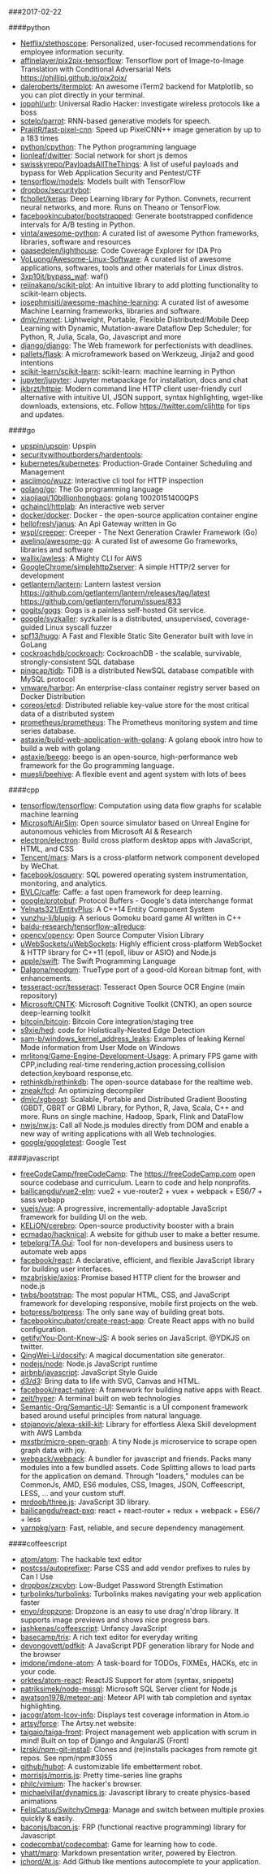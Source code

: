 ###2017-02-22

####python
* [Netflix/stethoscope](https://github.com/Netflix/stethoscope): Personalized, user-focused recommendations for employee information security.
* [affinelayer/pix2pix-tensorflow](https://github.com/affinelayer/pix2pix-tensorflow): Tensorflow port of Image-to-Image Translation with Conditional Adversarial Nets https://phillipi.github.io/pix2pix/
* [daleroberts/itermplot](https://github.com/daleroberts/itermplot): An awesome iTerm2 backend for Matplotlib, so you can plot directly in your terminal.
* [jopohl/urh](https://github.com/jopohl/urh): Universal Radio Hacker: investigate wireless protocols like a boss
* [sotelo/parrot](https://github.com/sotelo/parrot): RNN-based generative models for speech.
* [PrajitR/fast-pixel-cnn](https://github.com/PrajitR/fast-pixel-cnn): Speed up PixelCNN++ image generation by up to a 183 times
* [python/cpython](https://github.com/python/cpython): The Python programming language
* [lionleaf/dwitter](https://github.com/lionleaf/dwitter): Social network for short js demos
* [swisskyrepo/PayloadsAllTheThings](https://github.com/swisskyrepo/PayloadsAllTheThings): A list of useful payloads and bypass for Web Application Security and Pentest/CTF
* [tensorflow/models](https://github.com/tensorflow/models): Models built with TensorFlow
* [dropbox/securitybot](https://github.com/dropbox/securitybot): 
* [fchollet/keras](https://github.com/fchollet/keras): Deep Learning library for Python. Convnets, recurrent neural networks, and more. Runs on Theano or TensorFlow.
* [facebookincubator/bootstrapped](https://github.com/facebookincubator/bootstrapped): Generate bootstrapped confidence intervals for A/B testing in Python.
* [vinta/awesome-python](https://github.com/vinta/awesome-python): A curated list of awesome Python frameworks, libraries, software and resources
* [gaasedelen/lighthouse](https://github.com/gaasedelen/lighthouse): Code Coverage Explorer for IDA Pro
* [VoLuong/Awesome-Linux-Software](https://github.com/VoLuong/Awesome-Linux-Software):  A curated list of awesome applications, softwares, tools and other materials for Linux distros.
* [3xp10it/bypass_waf](https://github.com/3xp10it/bypass_waf): waf()
* [reiinakano/scikit-plot](https://github.com/reiinakano/scikit-plot): An intuitive library to add plotting functionality to scikit-learn objects.
* [josephmisiti/awesome-machine-learning](https://github.com/josephmisiti/awesome-machine-learning): A curated list of awesome Machine Learning frameworks, libraries and software.
* [dmlc/mxnet](https://github.com/dmlc/mxnet): Lightweight, Portable, Flexible Distributed/Mobile Deep Learning with Dynamic, Mutation-aware Dataflow Dep Scheduler; for Python, R, Julia, Scala, Go, Javascript and more
* [django/django](https://github.com/django/django): The Web framework for perfectionists with deadlines.
* [pallets/flask](https://github.com/pallets/flask): A microframework based on Werkzeug, Jinja2 and good intentions
* [scikit-learn/scikit-learn](https://github.com/scikit-learn/scikit-learn): scikit-learn: machine learning in Python
* [jupyter/jupyter](https://github.com/jupyter/jupyter): Jupyter metapackage for installation, docs and chat
* [jkbrzt/httpie](https://github.com/jkbrzt/httpie): Modern command line HTTP client  user-friendly curl alternative with intuitive UI, JSON support, syntax highlighting, wget-like downloads, extensions, etc. Follow https://twitter.com/clihttp for tips and updates.

####go
* [upspin/upspin](https://github.com/upspin/upspin): Upspin
* [securitywithoutborders/hardentools](https://github.com/securitywithoutborders/hardentools): 
* [kubernetes/kubernetes](https://github.com/kubernetes/kubernetes): Production-Grade Container Scheduling and Management
* [asciimoo/wuzz](https://github.com/asciimoo/wuzz): Interactive cli tool for HTTP inspection
* [golang/go](https://github.com/golang/go): The Go programming language
* [xiaojiaqi/10billionhongbaos](https://github.com/xiaojiaqi/10billionhongbaos): golang 10020151400QPS
* [gchaincl/httplab](https://github.com/gchaincl/httplab): An interactive web server
* [docker/docker](https://github.com/docker/docker): Docker - the open-source application container engine
* [hellofresh/janus](https://github.com/hellofresh/janus): An Api Gateway written in Go
* [wspl/creeper](https://github.com/wspl/creeper):  Creeper - The Next Generation Crawler Framework (Go)
* [avelino/awesome-go](https://github.com/avelino/awesome-go): A curated list of awesome Go frameworks, libraries and software
* [wallix/awless](https://github.com/wallix/awless): A Mighty CLI for AWS
* [GoogleChrome/simplehttp2server](https://github.com/GoogleChrome/simplehttp2server): A simple HTTP/2 server for development
* [getlantern/lantern](https://github.com/getlantern/lantern): Lantern lastest version https://github.com/getlantern/lantern/releases/tag/latest   https://github.com/getlantern/forum/issues/833 
* [gogits/gogs](https://github.com/gogits/gogs): Gogs is a painless self-hosted Git service.
* [google/syzkaller](https://github.com/google/syzkaller): syzkaller is a distributed, unsupervised, coverage-guided Linux syscall fuzzer
* [spf13/hugo](https://github.com/spf13/hugo): A Fast and Flexible Static Site Generator built with love in GoLang
* [cockroachdb/cockroach](https://github.com/cockroachdb/cockroach): CockroachDB - the scalable, survivable, strongly-consistent SQL database
* [pingcap/tidb](https://github.com/pingcap/tidb): TiDB is a distributed NewSQL database compatible with MySQL protocol
* [vmware/harbor](https://github.com/vmware/harbor): An enterprise-class container registry server based on Docker Distribution
* [coreos/etcd](https://github.com/coreos/etcd): Distributed reliable key-value store for the most critical data of a distributed system
* [prometheus/prometheus](https://github.com/prometheus/prometheus): The Prometheus monitoring system and time series database.
* [astaxie/build-web-application-with-golang](https://github.com/astaxie/build-web-application-with-golang): A golang ebook intro how to build a web with golang
* [astaxie/beego](https://github.com/astaxie/beego): beego is an open-source, high-performance web framework for the Go programming language.
* [muesli/beehive](https://github.com/muesli/beehive): A flexible event and agent system with lots of bees 

####cpp
* [tensorflow/tensorflow](https://github.com/tensorflow/tensorflow): Computation using data flow graphs for scalable machine learning
* [Microsoft/AirSim](https://github.com/Microsoft/AirSim): Open source simulator based on Unreal Engine for autonomous vehicles from Microsoft AI & Research
* [electron/electron](https://github.com/electron/electron): Build cross platform desktop apps with JavaScript, HTML, and CSS
* [Tencent/mars](https://github.com/Tencent/mars): Mars is a cross-platform network component developed by WeChat.
* [facebook/osquery](https://github.com/facebook/osquery): SQL powered operating system instrumentation, monitoring, and analytics.
* [BVLC/caffe](https://github.com/BVLC/caffe): Caffe: a fast open framework for deep learning.
* [google/protobuf](https://github.com/google/protobuf): Protocol Buffers - Google's data interchange format
* [Yelnats321/EntityPlus](https://github.com/Yelnats321/EntityPlus): A C++14 Entity Component System
* [yunzhu-li/blupig](https://github.com/yunzhu-li/blupig): A serious Gomoku board game AI written in C++
* [baidu-research/tensorflow-allreduce](https://github.com/baidu-research/tensorflow-allreduce): 
* [opencv/opencv](https://github.com/opencv/opencv): Open Source Computer Vision Library
* [uWebSockets/uWebSockets](https://github.com/uWebSockets/uWebSockets): Highly efficient cross-platform WebSocket & HTTP library for C++11 (epoll, libuv or ASIO) and Node.js
* [apple/swift](https://github.com/apple/swift): The Swift Programming Language
* [Dalgona/neodgm](https://github.com/Dalgona/neodgm): TrueType port of a good-old Korean bitmap font, with enhancements.
* [tesseract-ocr/tesseract](https://github.com/tesseract-ocr/tesseract): Tesseract Open Source OCR Engine (main repository)
* [Microsoft/CNTK](https://github.com/Microsoft/CNTK): Microsoft Cognitive Toolkit (CNTK), an open source deep-learning toolkit
* [bitcoin/bitcoin](https://github.com/bitcoin/bitcoin): Bitcoin Core integration/staging tree
* [s9xie/hed](https://github.com/s9xie/hed): code for Holistically-Nested Edge Detection
* [sam-b/windows_kernel_address_leaks](https://github.com/sam-b/windows_kernel_address_leaks): Examples of leaking Kernel Mode information from User Mode on Windows
* [mrlitong/Game-Engine-Development-Usage](https://github.com/mrlitong/Game-Engine-Development-Usage): A primary FPS game with CPP,including real-time rendering,action processing,collision detection,keyboard response,etc.
* [rethinkdb/rethinkdb](https://github.com/rethinkdb/rethinkdb): The open-source database for the realtime web.
* [zneak/fcd](https://github.com/zneak/fcd): An optimizing decompiler
* [dmlc/xgboost](https://github.com/dmlc/xgboost): Scalable, Portable and Distributed Gradient Boosting (GBDT, GBRT or GBM) Library, for Python, R, Java, Scala, C++ and more. Runs on single machine, Hadoop, Spark, Flink and DataFlow
* [nwjs/nw.js](https://github.com/nwjs/nw.js): Call all Node.js modules directly from DOM and enable a new way of writing applications with all Web technologies.
* [google/googletest](https://github.com/google/googletest): Google Test

####javascript
* [freeCodeCamp/freeCodeCamp](https://github.com/freeCodeCamp/freeCodeCamp): The https://freeCodeCamp.com open source codebase and curriculum. Learn to code and help nonprofits.
* [bailicangdu/vue2-elm](https://github.com/bailicangdu/vue2-elm):  vue2 + vue-router2 + vuex + webpack + ES6/7 + sass   webapp
* [vuejs/vue](https://github.com/vuejs/vue): A progressive, incrementally-adoptable JavaScript framework for building UI on the web.
* [KELiON/cerebro](https://github.com/KELiON/cerebro): Open-source productivity booster with a brain
* [ecmadao/hacknical](https://github.com/ecmadao/hacknical): A website for github user to make a better resume.
* [tebelorg/TA.Gui](https://github.com/tebelorg/TA.Gui): Tool for non-developers and business users to automate web apps
* [facebook/react](https://github.com/facebook/react): A declarative, efficient, and flexible JavaScript library for building user interfaces.
* [mzabriskie/axios](https://github.com/mzabriskie/axios): Promise based HTTP client for the browser and node.js
* [twbs/bootstrap](https://github.com/twbs/bootstrap): The most popular HTML, CSS, and JavaScript framework for developing responsive, mobile first projects on the web.
* [botpress/botpress](https://github.com/botpress/botpress):  The only sane way of building great bots. 
* [facebookincubator/create-react-app](https://github.com/facebookincubator/create-react-app): Create React apps with no build configuration.
* [getify/You-Dont-Know-JS](https://github.com/getify/You-Dont-Know-JS): A book series on JavaScript. @YDKJS on twitter.
* [QingWei-Li/docsify](https://github.com/QingWei-Li/docsify):  A magical documentation site generator.
* [nodejs/node](https://github.com/nodejs/node): Node.js JavaScript runtime 
* [airbnb/javascript](https://github.com/airbnb/javascript): JavaScript Style Guide
* [d3/d3](https://github.com/d3/d3): Bring data to life with SVG, Canvas and HTML. 
* [facebook/react-native](https://github.com/facebook/react-native): A framework for building native apps with React.
* [zeit/hyper](https://github.com/zeit/hyper): A terminal built on web technologies
* [Semantic-Org/Semantic-UI](https://github.com/Semantic-Org/Semantic-UI): Semantic is a UI component framework based around useful principles from natural language.
* [stojanovic/alexa-skill-kit](https://github.com/stojanovic/alexa-skill-kit): Library for effortless Alexa Skill development with AWS Lambda
* [mxstbr/micro-open-graph](https://github.com/mxstbr/micro-open-graph): A tiny Node.js microservice to scrape open graph data with joy.
* [webpack/webpack](https://github.com/webpack/webpack): A bundler for javascript and friends. Packs many modules into a few bundled assets. Code Splitting allows to load parts for the application on demand. Through "loaders," modules can be CommonJs, AMD, ES6 modules, CSS, Images, JSON, Coffeescript, LESS, ... and your custom stuff.
* [mrdoob/three.js](https://github.com/mrdoob/three.js): JavaScript 3D library.
* [bailicangdu/react-pxq](https://github.com/bailicangdu/react-pxq):  react + react-router + redux + webpack + ES6/7 + less 
* [yarnpkg/yarn](https://github.com/yarnpkg/yarn):  Fast, reliable, and secure dependency management.

####coffeescript
* [atom/atom](https://github.com/atom/atom): The hackable text editor
* [postcss/autoprefixer](https://github.com/postcss/autoprefixer): Parse CSS and add vendor prefixes to rules by Can I Use
* [dropbox/zxcvbn](https://github.com/dropbox/zxcvbn): Low-Budget Password Strength Estimation
* [turbolinks/turbolinks](https://github.com/turbolinks/turbolinks): Turbolinks makes navigating your web application faster
* [enyo/dropzone](https://github.com/enyo/dropzone): Dropzone is an easy to use drag'n'drop library. It supports image previews and shows nice progress bars.
* [jashkenas/coffeescript](https://github.com/jashkenas/coffeescript): Unfancy JavaScript
* [basecamp/trix](https://github.com/basecamp/trix): A rich text editor for everyday writing
* [devongovett/pdfkit](https://github.com/devongovett/pdfkit): A JavaScript PDF generation library for Node and the browser
* [imdone/imdone-atom](https://github.com/imdone/imdone-atom): A task-board for TODOs, FIXMEs, HACKs, etc in your code.
* [orktes/atom-react](https://github.com/orktes/atom-react): ReactJS Support for atom (syntax, snippets)
* [patriksimek/node-mssql](https://github.com/patriksimek/node-mssql): Microsoft SQL Server client for Node.js
* [awatson1978/meteor-api](https://github.com/awatson1978/meteor-api): Meteor API with tab completion and syntax highlighting.
* [jacogr/atom-lcov-info](https://github.com/jacogr/atom-lcov-info): Displays test coverage information in Atom.io
* [artsy/force](https://github.com/artsy/force): The Artsy.net website:
* [taigaio/taiga-front](https://github.com/taigaio/taiga-front): Project management web application with scrum in mind! Built on top of Django and AngularJS (Front)
* [lzrski/npm-git-install](https://github.com/lzrski/npm-git-install): Clones and (re)installs packages from remote git repos. See npm/npm#3055
* [github/hubot](https://github.com/github/hubot): A customizable life embetterment robot.
* [morrisjs/morris.js](https://github.com/morrisjs/morris.js): Pretty time-series line graphs
* [philc/vimium](https://github.com/philc/vimium): The hacker's browser.
* [michaelvillar/dynamics.js](https://github.com/michaelvillar/dynamics.js): Javascript library to create physics-based animations
* [FelisCatus/SwitchyOmega](https://github.com/FelisCatus/SwitchyOmega): Manage and switch between multiple proxies quickly & easily.
* [baconjs/bacon.js](https://github.com/baconjs/bacon.js): FRP (functional reactive programming) library for Javascript
* [codecombat/codecombat](https://github.com/codecombat/codecombat): Game for learning how to code.
* [yhatt/marp](https://github.com/yhatt/marp): Markdown presentation writer, powered by Electron.
* [ichord/At.js](https://github.com/ichord/At.js): Add Github like mentions autocomplete to your application.
